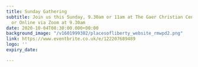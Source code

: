 ```yaml
---
title: Sunday Gathering
subtitle: Join us this Sunday, 9.30am or 11am at The Gaer Christian Centre, Newport
  or Online via Zoom at 9.30am
date: 2020-10-04T08:30:00.000+00:00
background_image: "/v1601999302/placesofliberty_website_rmwpd2.png"
link: https://www.eventbrite.co.uk/e/122207689489
logo: ''
expiry_date: 

---
```

